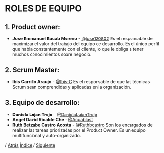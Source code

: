 # ROLES DE EQUIPO

## 1. Product owner:
* **Jose Emmanuel Bacab Moreno** - [@jose130802](https://github.com/jose130802 "jose130802")
Es el responsable de maximizar el valor del trabajo del equipo de desarrollo.
Es el único perfil que habla constantemente con el cliente, lo que le obliga a tener muchos conocimientos sobre negocio.

## 2. Scrum Master:
* **Ibis Carrillo Araujo** - [@Ibis-C](https://github.com/Ibis-C "@Ibis-C")
Es el responsable de que las técnicas Scrum sean comprendidas y aplicadas en la 
organización.

## 3. Equipo de desarrollo:
* **Daniela Lujan Trejo** - [@DanielaLujanTrejo](https://github.com/DanielaLujanTrejo "@DanielaLujanTrejo") 
* **Angel David Ricalde Che** - [@Acuablast](https://github.com/Acuablast "@JAcuablast")
* **Ruth Betzabe Castro Acosta** - [@Ruthbcastro](https://github.com/Ruthbcastro "@Ruthbcastro")
Son los encargados de realizar las tareas priorizadas por el Product Owner. Es un 
equipo multifuncional y auto-organizado.

/ [Atrás](https://github.com/Ibis-C/Metodos-de-organizaci-n/blob/Daniela-Lujan/Trabajoenequipo.md#trabajo-en-equipo)
[Índice](https://github.com/Ibis-C/Metodos-de-organizaci-n/tree/main#%C3%ADndice "íNDICE") /
[Siguiente]()

